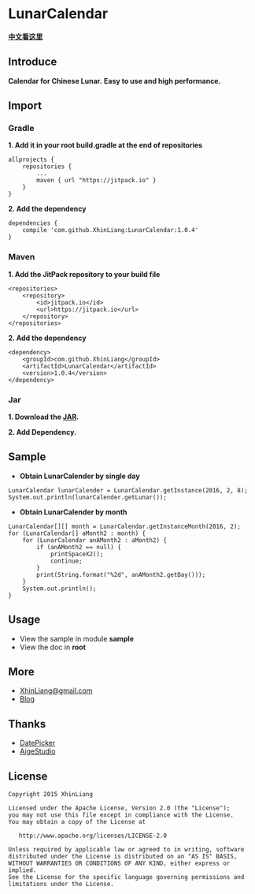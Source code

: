 # LunarCalendar
**[中文看这里](https://github.com/XhinLiang/LunarCalendar/blob/master/README_Chinese.md)**

## Introduce
**Calendar for Chinese Lunar.**
**Easy to use and high performance.**
## Import

### Gradle
**1. Add it in your root build.gradle at the end of repositories**

```
allprojects {
	repositories {
		...
		maven { url "https://jitpack.io" }
	}
}
```
**2. Add the dependency**

```
dependencies {
	compile 'com.github.XhinLiang:LunarCalendar:1.0.4'
}
```
### Maven
**1. Add the JitPack repository to your build file**
```
<repositories>
	<repository>
		<id>jitpack.io</id>
		<url>https://jitpack.io</url>
	</repository>
</repositories>
```
**2. Add the dependency**

```
<dependency>
	<groupId>com.github.XhinLiang</groupId>
	<artifactId>LunarCalendar</artifactId>
	<version>1.0.4</version>
</dependency>
```

### Jar
**1. Download the [JAR](https://github.com/XhinLiang/LunarCalendar/releases/download/1.0.4/lunar_calender_1_0_4.jar).**

**2. Add Dependency.**

## Sample
- **Obtain LunarCalender by single day**
```
LunarCalendar lunarCalender = LunarCalendar.getInstance(2016, 2, 8);
System.out.println(lunarCalender.getLunar());
```

- **Obtain LunarCalender by month**
```
LunarCalendar[][] month = LunarCalendar.getInstanceMonth(2016, 2);
for (LunarCalendar[] aMonth2 : month) {
    for (LunarCalendar anAMonth2 : aMonth2) {
        if (anAMonth2 == null) {
            printSpaceX2();
            continue;
        }
        print(String.format("%2d", anAMonth2.getDay()));
    }
    System.out.println();
}
```

## Usage
- View the sample in module **sample**
- View the doc in **root**

## More
- XhinLiang@gmail.com
- [Blog](xhinliang.github.io)

## Thanks
- [DatePicker](https://github.com/AigeStudio/DatePicker)
- [AigeStudio](http://blog.csdn.net/aigestudio)

## License

    Copyright 2015 XhinLiang

    Licensed under the Apache License, Version 2.0 (the "License");
    you may not use this file except in compliance with the License.
    You may obtain a copy of the License at

       http://www.apache.org/licenses/LICENSE-2.0

    Unless required by applicable law or agreed to in writing, software
    distributed under the License is distributed on an "AS IS" BASIS,
    WITHOUT WARRANTIES OR CONDITIONS OF ANY KIND, either express or implied.
    See the License for the specific language governing permissions and
    limitations under the License.


